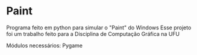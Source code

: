 # Paint
Programa feito em python para simular o "Paint" do Windows
Esse projeto foi um trabalho feito para a Disciplina de Computação Gráfica na UFU

Módulos necessários:
  Pygame
